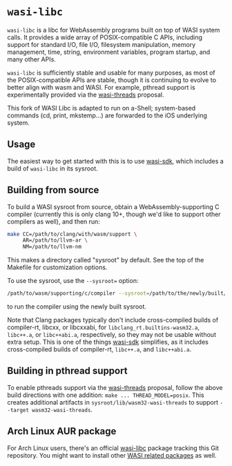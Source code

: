 # `wasi-libc`

`wasi-libc` is a libc for WebAssembly programs built on top of WASI system
calls. It provides a wide array of POSIX-compatible C APIs, including support
for standard I/O, file I/O, filesystem manipulation, memory management, time,
string, environment variables, program startup, and many other APIs.

`wasi-libc` is sufficiently stable and usable for many purposes, as most of the
POSIX-compatible APIs are stable, though it is continuing to evolve to better
align with wasm and WASI. For example, pthread support is experimentally
provided via the [wasi-threads] proposal.

[wasi-threads]: https://github.com/WebAssembly/wasi-threads

This fork of WASI Libc is adapted to run on a-Shell; system-based commands (cd, print, mkstemp...) are forwarded to the iOS underlying system. 

## Usage

The easiest way to get started with this is to use [wasi-sdk], which includes a
build of `wasi-libc` in its sysroot.

## Building from source

To build a WASI sysroot from source, obtain a WebAssembly-supporting C compiler
(currently this is only clang 10+, though we'd like to support other compilers
as well), and then run:

```sh
make CC=/path/to/clang/with/wasm/support \
     AR=/path/to/llvm-ar \
     NM=/path/to/llvm-nm
```

This makes a directory called "sysroot" by default. See the top of the Makefile
for customization options.

To use the sysroot, use the `--sysroot=` option:

```sh
/path/to/wasm/supporting/c/compiler --sysroot=/path/to/the/newly/built/sysroot ...
```

to run the compiler using the newly built sysroot.

Note that Clang packages typically don't include cross-compiled builds of
compiler-rt, libcxx, or libcxxabi, for `libclang_rt.builtins-wasm32.a`,
`libc++.a`, or `libc++abi.a`, respectively, so they may not be usable without
extra setup. This is one of the things [wasi-sdk] simplifies, as it includes
cross-compiled builds of compiler-rt, `libc++.a`, and `libc++abi.a`.

## Building in pthread support

To enable pthreads support via the [wasi-threads] proposal, follow the above
build directions with one addition: `make ... THREAD_MODEL=posix`. This creates
additional artifacts in `sysroot/lib/wasm32-wasi-threads` to support `--target
wasm32-wasi-threads`.

## Arch Linux AUR package

For Arch Linux users, there's an official [wasi-libc] package tracking this Git
repository. You might want to install other [WASI related packages] as well.

[wasi-sdk]: https://github.com/WebAssembly/wasi-sdk
[wasi-libc]: https://archlinux.org/packages/extra/any/wasi-libc/
[WASI related packages]: https://archlinux.org/packages/?q=wasi-
